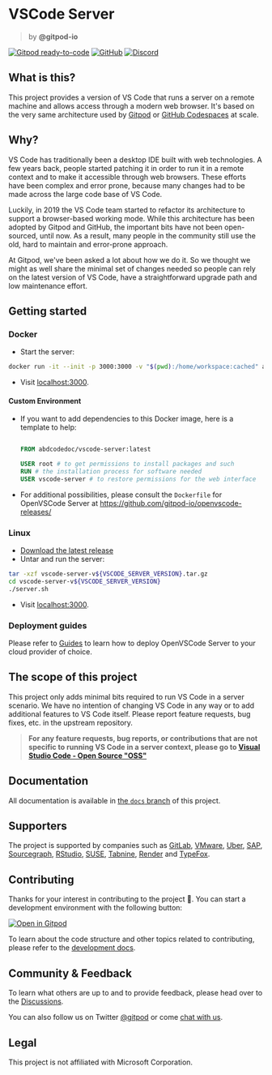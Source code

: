 # VSCode Server

> by **@gitpod-io**

[![Gitpod ready-to-code](https://img.shields.io/badge/Gitpod-ready--to--code-908a85?logo=gitpod)](https://gitpod.io/from-referrer)
[![GitHub](https://img.shields.io/github/license/gitpod-io/openvscode-server)](https://github.com/gitpod-io/openvscode-server/blob/main/LICENSE.txt)
[![Discord](https://img.shields.io/discord/816244985187008514)](https://www.gitpod.io/chat)

## What is this?

This project provides a version of VS Code that runs a server on a remote machine and allows access through a modern web browser. It's based on the very same architecture used by [Gitpod](https://www.gitpod.io) or [GitHub Codespaces](https://github.com) at scale.

## Why?

VS Code has traditionally been a desktop IDE built with web technologies. A few years back, people started patching it in order to run it in a remote context and to make it accessible through web browsers. These efforts have been complex and error prone, because many changes had to be made across the large code base of VS Code.

Luckily, in 2019 the VS Code team started to refactor its architecture to support a browser-based working mode. While this architecture has been adopted by Gitpod and GitHub, the important bits have not been open-sourced, until now. As a result, many people in the community still use the old, hard to maintain and error-prone approach.

At Gitpod, we've been asked a lot about how we do it. So we thought we might as well share the minimal set of changes needed so people can rely on the latest version of VS Code, have a straightforward upgrade path and low maintenance effort.

## Getting started

### Docker

- Start the server:
```bash
docker run -it --init -p 3000:3000 -v "$(pwd):/home/workspace:cached" abdcodedoc/vscode-server
```
- Visit [localhost:3000](http://localhost:3000).

#### Custom Environment
- If you want to add dependencies to this Docker image, here is a template to help:
	```Dockerfile

	FROM abdcodedoc/vscode-server:latest

	USER root # to get permissions to install packages and such
	RUN # the installation process for software needed
	USER vscode-server # to restore permissions for the web interface

	```
- For additional possibilities, please consult the `Dockerfile` for OpenVSCode Server at https://github.com/gitpod-io/openvscode-releases/

### Linux

- [Download the latest release](https://github.com/abdfnx/vscode-server/releases/latest)
- Untar and run the server:
```bash
tar -xzf vscode-server-v${VSCODE_SERVER_VERSION}.tar.gz
cd vscode-server-v${VSCODE_SERVER_VERSION}
./server.sh
```
- Visit [localhost:3000](http://localhost:3000).

### Deployment guides

Please refer to [Guides](https://github.com/gitpod-io/openvscode-server/tree/docs/guides) to learn how to deploy OpenVSCode Server to your cloud provider of choice.

## The scope of this project

This project only adds minimal bits required to run VS Code in a server scenario. We have no intention of changing VS Code in any way or to add additional features to VS Code itself. Please report feature requests, bug fixes, etc. in the upstream repository.

> **For any feature requests, bug reports, or contributions that are not specific to running VS Code in a server context, please go to [Visual Studio Code - Open Source "OSS"](https://github.com/microsoft/vscode)**

## Documentation

All documentation is available in [the `docs` branch](https://github.com/gitpod-io/openvscode-server/tree/docs) of this project.

## Supporters

The project is supported by companies such as [GitLab](https://gitlab.com/), [VMware](https://www.vmware.com/), [Uber](https://www.uber.com/), [SAP](https://www.sap.com/), [Sourcegraph](https://sourcegraph.com/), [RStudio](https://www.rstudio.com/), [SUSE](https://rancher.com/), [Tabnine](https://www.tabnine.com/), [Render](https://render.com/) and [TypeFox](https://www.typefox.io/).

## Contributing

Thanks for your interest in contributing to the project 🙏. You can start a development environment with the following button:

[![Open in Gitpod](https://gitpod.io/button/open-in-gitpod.svg)](https://gitpod.io/from-referrer)

To learn about the code structure and other topics related to contributing, please refer to the [development docs](https://github.com/gitpod-io/openvscode-server/blob/docs/development.md).

## Community & Feedback

To learn what others are up to and to provide feedback, please head over to the [Discussions](https://github.com/gitpod-io/openvscode-server/discussions).

You can also follow us on Twitter [@gitpod](https://twitter.com/gitpod) or come [chat with us](https://www.gitpod.io/chat).

## Legal
This project is not affiliated with Microsoft Corporation.

